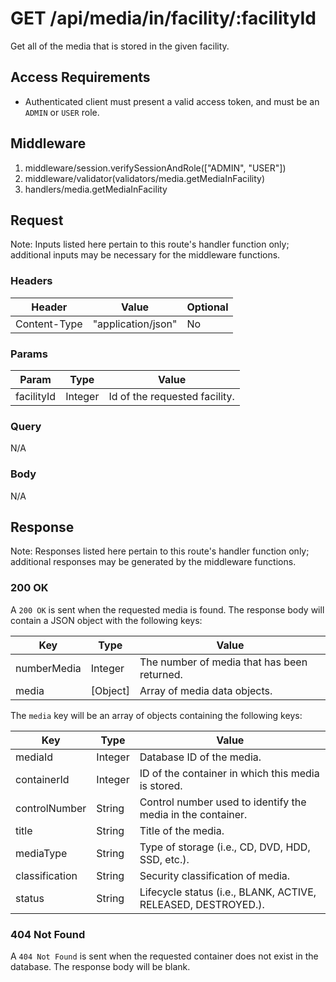 # GET /api/media/in/facility/:facilityId

Get all of the media that is stored in the given facility.

## Access Requirements

- Authenticated client must present a valid access token, and must be an `ADMIN` or `USER` role.

## Middleware

1. middleware/session.verifySessionAndRole(["ADMIN", "USER"])
2. middleware/validator(validators/media.getMediaInFacility)
3. handlers/media.getMediaInFacility

## Request

Note: Inputs listed here pertain to this route's handler function only; additional inputs may be necessary for the middleware functions.

### Headers

|Header|Value|Optional|
|-|-|-|
|Content-Type|"application/json"|No|

### Params

|Param|Type|Value|
|-|-|-|
|facilityId|Integer|Id of the requested facility.|

### Query

N/A

### Body

N/A

## Response

Note: Responses listed here pertain to this route's handler function only; additional responses may be generated by the middleware functions.

### 200 OK

A `200 OK` is sent when the requested media is found.  The response body will contain a JSON object with the following keys:

|Key|Type|Value|
|-|-|-|
|numberMedia|Integer|The number of media that has been returned.|
|media|[Object]|Array of media data objects.|

The `media` key will be an array of objects containing the following keys:

|Key|Type|Value|
|-|-|-|
|mediaId|Integer|Database ID of the media.|
|containerId|Integer|ID of the container in which this media is stored.|
|controlNumber|String|Control number used to identify the media in the container.|
|title|String|Title of the media.|
|mediaType|String|Type of storage (i.e., CD, DVD, HDD, SSD, etc.).|
|classification|String|Security classification of media.|
|status|String|Lifecycle status (i.e., BLANK, ACTIVE, RELEASED, DESTROYED.).|

### 404 Not Found

A `404 Not Found` is sent when the requested container does not exist in the database.  The response body will be blank.